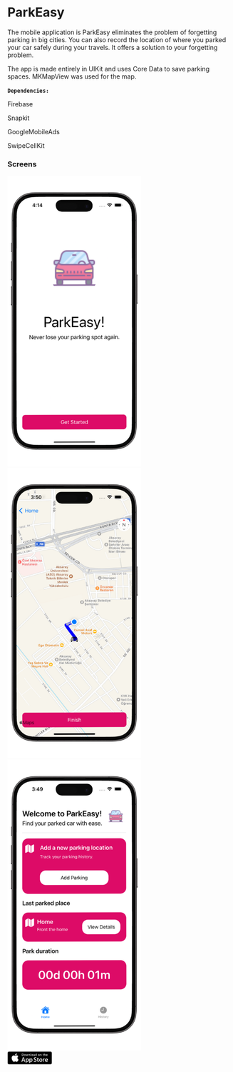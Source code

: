 
# ParkEasy

The mobile application is ParkEasy eliminates the problem of forgetting parking in big cities. You can also record the location of where you parked your car safely during your travels. It offers a solution to your forgetting problem.

The app is made entirely in UIKit and uses Core Data to save parking spaces. MKMapView was used for the map.

**`Dependencies:`** 
<p>Firebase</p>
<p>Snapkit</p>
<p>GoogleMobileAds</p>
<p>SwipeCellKit</p>




### Screens
<a href="https://apps.apple.com/us/app/parkeasy/id6469385516"> <img width="300" src="0x0ss.png"></img> </a>    
<a href="https://apps.apple.com/us/app/parkeasy/id6469385516"> <img width="300" src="0x0ss1.png"></img> </a>    
<a href="https://apps.apple.com/us/app/parkeasy/id6469385516"> <img width="300" src="0x0ss2.png"></img> </a>    
<a href="https://apps.apple.com/us/app/parkeasy/id6469385516"> <img width="100" src="appstore.png"></img> </a>    


